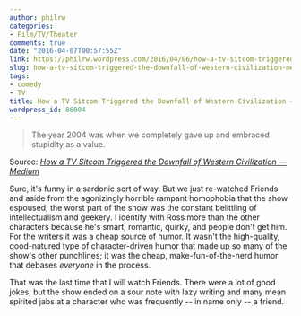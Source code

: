 ```yaml
---
author: philrw
categories:
- Film/TV/Theater
comments: true
date: "2016-04-07T00:57:55Z"
link: https://philrw.wordpress.com/2016/04/06/how-a-tv-sitcom-triggered-the-downfall-of-western-civilization-medium/
slug: how-a-tv-sitcom-triggered-the-downfall-of-western-civilization-medium
tags:
- comedy
- TV
title: How a TV Sitcom Triggered the Downfall of Western Civilization — Medium
wordpress_id: 86004
---
```


<blockquote>The year 2004 was when we completely gave up and embraced stupidity as a value.</blockquote>


Source: _[How a TV Sitcom Triggered the Downfall of Western Civilization — Medium](https://medium.com/@thatdavidhopkins/how-a-tv-sitcom-triggered-the-downfall-of-western-civilization-336e8ccf7dd0)_

Sure, it's funny in a sardonic sort of way. But we just re-watched Friends and aside from the agonizingly horrible rampant homophobia that the show espoused, the worst part of the show was the constant belittling of intellectualism and geekery. I identify with Ross more than the other characters because he's smart, romantic, quirky, and people don't get him. For the writers it was a cheap source of humor. It wasn't the high-quality, good-natured type of character-driven humor that made up so many of the show's other punchlines; it was the cheap, make-fun-of-the-nerd humor that debases _everyone_ in the process.

That was the last time that I will watch Friends. There were a lot of good jokes, but the show ended on a sour note with lazy writing and many mean spirited jabs at a character who was frequently -- in name only -- a friend.
